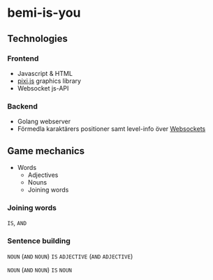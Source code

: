 # bemi-is-you

## Technologies

### Frontend

- Javascript & HTML
- [pixi.js](https://github.com/pixijs/pixi.js) graphics library
- Websocket js-API

### Backend

- Golang webserver
- Förmedla karaktärers positioner samt level-info över [Websockets](https://github.com/gorilla/websocket)

## Game mechanics

- Words
	- Adjectives
	- Nouns
	- Joining words

### Joining words

`IS`, `AND`

### Sentence building

`NOUN` (`AND` `NOUN`) `IS` `ADJECTIVE` (`AND` `ADJECTIVE`)

`NOUN` (`AND` `NOUN`) `IS` `NOUN`

